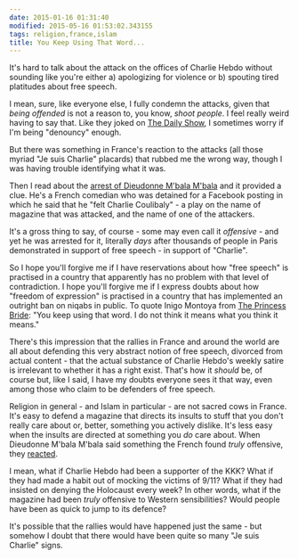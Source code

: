 ```yaml
---
date: 2015-01-16 01:31:40
modified: 2015-05-16 01:53:02.343155
tags: religion,france,islam
title: You Keep Using That Word...
---
```


It's hard to talk about the attack on the offices of Charlie Hebdo without
sounding like you're either a) apologizing for violence or b) spouting tired
platitudes about free speech.

I mean, sure, like everyone else, I fully condemn the attacks, given that
*being offended* is not a reason to, you know, *shoot people*.  I feel
really weird having to say that.  Like they joked on [The Daily Show][1], I
sometimes worry if I'm being "denouncy" enough.

But there was something in France's reaction to the attacks (all those
myriad "Je suis Charlie" placards) that rubbed me the wrong way, though I
was having trouble identifying what it was.

Then I read about the [arrest of Dieudonne M'bala M'bala][2] and it provided
a clue.  He's a French comedian who was detained for a Facebook posting in
which he said that he "felt Charlie Coulibaly" - a play on the name of
magazine that was attacked, and the name of one of the attackers.

It's a gross thing to say, of course - some may even call it *offensive* -
and yet he was arrested for it, literally *days* after thousands of people
in Paris demonstrated in support of free speech - in support of "Charlie".

So I hope you'll forgive me if I have reservations about how "free speech"
is practised in a country that apparently has no problem with that level of
contradiction.  I hope you'll forgive me if I express doubts about how
"freedom of expression" is practised in a country that has implemented an
outright ban on niqabs in public.  To quote Inigo Montoya from
[The Princess Bride][3]: "You keep using that word. I do not think it means
what you think it means."

There's this impression that the rallies in France and around the world are
all about defending this very abstract notion of free speech, divorced from
actual content - that the actual substance of Charlie Hebdo's weekly satire
is irrelevant to whether it has a right exist.  That's how it *should* be,
of course but, like I said, I have my doubts everyone sees it that way, even
among those who claim to be defenders of free speech.

Religion in general - and Islam in particular - are not sacred cows in
France.  It's easy to defend a magazine that directs its insults to stuff
that you don't really care about or, better, something you actively dislike.
It's less easy when the insults are directed at something you *do* care
about.  When Dieudonne M'bala M'bala said something the French found *truly*
offensive, they [reacted][2].

I mean, what if Charlie Hebdo had been a supporter of the KKK?  What if they
had made a habit out of mocking the victims of 9/11?  What if they had
insisted on denying the Holocaust every week?  In other words, what if the
magazine had been *truly* offensive to Western sensibilities?  Would people
have been as quick to jump to its defence?

It's possible that the rallies would have happened just the same - but
somehow I doubt that there would have been quite so many "Je suis Charlie"
signs.


[1]: http://thedailyshow.cc.com/
[2]: http://www.theglobeandmail.com/news/world/french-comic-dieudonne-detained-for-defending-terrorism/article22441661/
[3]: http://www.imdb.com/title/tt0093779/